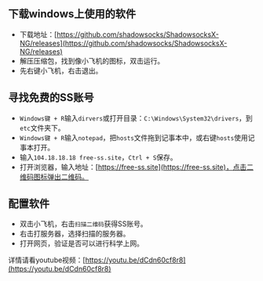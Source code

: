 ## 下载windows上使用的软件

* 下载地址：[https://github.com/shadowsocks/ShadowsocksX-NG/releases](https://github.com/shadowsocks/ShadowsocksX-NG/releases)
* 解压压缩包，找到像小飞机的图标，双击运行。
* 先右键小飞机，右击退出。



## 寻找免费的SS账号

* `Windows键 + R`输入`dirvers`或打开目录：`C:\Windows\System32\drivers`，到`etc`文件夹下。
* `Windows键 + R`输入`notepad`，把`hosts`文件拖到记事本中，或右键`hosts`使用记事本打开。
* 输入`104.18.18.18 free-ss.site`，`Ctrl + S`保存。
* 打开浏览器，输入地址：[https://free-ss.site](https://free-ss.site)，点击二维码图标弹出二维码。



## 配置软件

* 双击小飞机，右击`扫描二维码`获得SS账号。
* 右击打服务器，选择扫描的服务器。
* 打开网页，验证是否可以进行科学上网。

详情请看youtube视频：[https://youtu.be/dCdn60cf8r8](https://youtu.be/dCdn60cf8r8)
